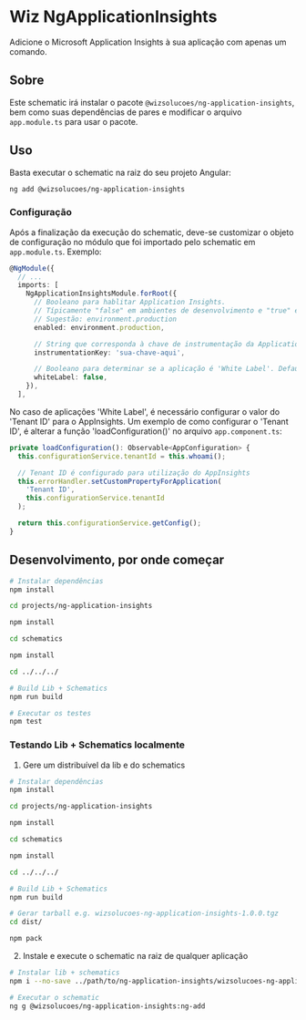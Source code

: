 # Wiz NgApplicationInsights

Adicione o Microsoft Application Insights à sua aplicação com apenas um comando. 


## Sobre
Este schematic irá instalar o pacote `@wizsolucoes/ng-application-insights`, bem como suas dependências de pares e modificar o arquivo `app.module.ts` para usar o pacote.

## Uso
Basta executar o schematic na raiz do seu projeto Angular:
```bash
ng add @wizsolucoes/ng-application-insights
```

### Configuração
Após a finalização da execução do schematic, deve-se customizar o objeto de configuração no módulo que foi importado pelo schematic em `app.module.ts`. Exemplo:

```typescript
@NgModule({
  // ...
  imports: [
    NgApplicationInsightsModule.forRoot({
      // Booleano para hablitar Application Insights.
      // Típicamente "false" em ambientes de desenvolvimento e "true" em ambientes de produção.
      // Sugestão: environment.production
      enabled: environment.production,

      // String que corresponda à chave de instrumentação da Application Insights.
      instrumentationKey: 'sua-chave-aqui',

      // Booleano para determinar se a aplicação é 'White Label'. Default: false
      whiteLabel: false,
    }),
  ],
```

No caso de aplicações 'White Label', é necessário configurar o valor do 'Tenant ID' para o AppInsights. Um exemplo de como configurar o 'Tenant ID', é
alterar a função 'loadConfiguration()' no arquivo `app.component.ts`:

```typescript
private loadConfiguration(): Observable<AppConfiguration> {
  this.configurationService.tenantId = this.whoami();

  // Tenant ID é configurado para utilização do AppInsights
  this.errorHandler.setCustomPropertyForApplication(
    'Tenant ID',
    this.configurationService.tenantId
  );

  return this.configurationService.getConfig();
}
```

## Desenvolvimento, por onde começar

```bash
# Instalar dependências
npm install

cd projects/ng-application-insights

npm install

cd schematics

npm install

cd ../../../

# Build Lib + Schematics
npm run build

# Executar os testes
npm test
```

### Testando Lib + Schematics localmente

1. Gere um distribuível da lib e do schematics

```bash
# Instalar dependências
npm install

cd projects/ng-application-insights

npm install

cd schematics

npm install

cd ../../../

# Build Lib + Schematics
npm run build

# Gerar tarball e.g. wizsolucoes-ng-application-insights-1.0.0.tgz
cd dist/

npm pack
```

2. Instale e execute o schematic na raiz de qualquer aplicação
```bash
# Instalar lib + schematics
npm i --no-save ../path/to/ng-application-insights/wizsolucoes-ng-application-insights-1.0.0.tgz

# Executar o schematic
ng g @wizsolucoes/ng-application-insights:ng-add
```

